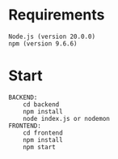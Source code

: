 # Requirements
    Node.js (version 20.0.0)
    npm (version 9.6.6)

# Start
    BACKEND:
        cd backend
	    npm install
        node index.js or nodemon
    FRONTEND:
        cd frontend
	    npm install
        npm start